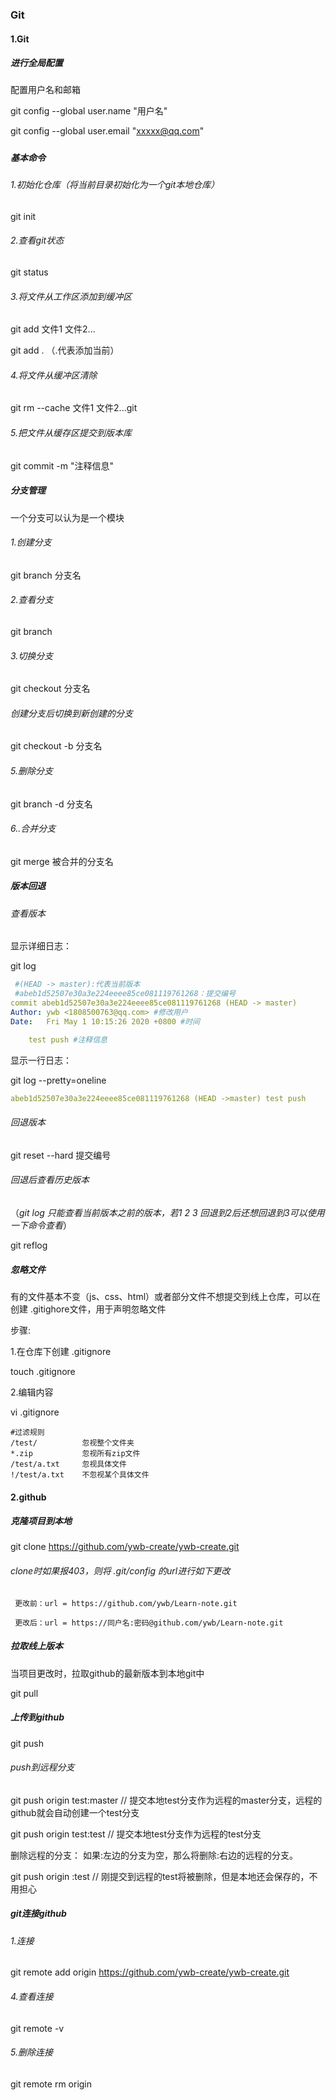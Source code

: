 ### Git

#### 1.Git

##### 进行全局配置

配置用户名和邮箱

git config --global user.name "用户名"

git config --global user.email "xxxxx@qq.com"

##### 

##### 基本命令

###### 1.初始化仓库（将当前目录初始化为一个git本地仓库）

git init

###### 2.查看git状态

git status

###### 3.将文件从工作区添加到缓冲区

git add 文件1  文件2...

git add .  （.代表添加当前）

###### 4.将文件从缓冲区清除

git rm --cache 文件1 文件2...git 

###### 5.把文件从缓存区提交到版本库

git commit -m "注释信息"



##### 分支管理

一个分支可以认为是一个模块

###### 1.创建分支

git branch 分支名

###### 2.查看分支

git branch

###### 3.切换分支

git checkout  分支名

###### 创建分支后切换到新创建的分支

git checkout -b 分支名

###### 5.删除分支

git branch -d 分支名

###### 6..合并分支

git merge 被合并的分支名



##### 版本回退

###### 查看版本

显示详细日志：

git log 

```yml
 #(HEAD -> master):代表当前版本 
 #abeb1d52507e30a3e224eeee85ce081119761268：提交编号
commit abeb1d52507e30a3e224eeee85ce081119761268 (HEAD -> master)
Author: ywb <1808500763@qq.com> #修改用户
Date:   Fri May 1 10:15:26 2020 +0800 #时间

    test push #注释信息

```



显示一行日志：

git log --pretty=oneline

```yml
abeb1d52507e30a3e224eeee85ce081119761268 (HEAD ->master) test push
```

###### 回退版本

git reset --hard 提交编号

###### 回退后查看历史版本

（*git log 只能查看当前版本之前的版本，若1 2 3 回退到2后还想回退到3可以使用一下命令查看*）

git reflog



##### 忽略文件

有的文件基本不变（js、css、html）或者部分文件不想提交到线上仓库，可以在创建 .gitighore文件，用于声明忽略文件

步骤:

1.在仓库下创建 .gitignore

touch .gitignore

2.编辑内容

vi .gitignore

```
#过滤规则
/test/          忽视整个文件夹
*.zip           忽视所有zip文件
/test/a.txt     忽视具体文件
!/test/a.txt    不忽视某个具体文件
```



#### 2.github

##### 克隆项目到本地

git clone https://github.com/ywb-create/ywb-create.git



###### clone时如果报403，则将 .git/config 的url进行如下更改

```
 更改前：url = https://github.com/ywb/Learn-note.git

 更改后：url = https://同户名:密码@github.com/ywb/Learn-note.git
```



##### 拉取线上版本

当项目更改时，拉取github的最新版本到本地git中

git pull



##### 上传到github

git push 



###### push到远程分支

git push origin test:master         // 提交本地test分支作为远程的master分支，远程的github就会自动创建一个test分支 

git push origin test:test              // 提交本地test分支作为远程的test分支

删除远程的分支： 如果:左边的分支为空，那么将删除:右边的远程的分支。

 git push origin :test              // 刚提交到远程的test将被删除，但是本地还会保存的，不用担心



##### git连接github

###### 1.连接

git remote add origin https://github.com/ywb-create/ywb-create.git

###### 4.查看连接

git remote -v

###### 5.删除连接

git remote rm origin

